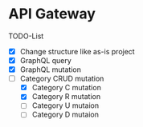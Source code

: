 # API Gateway

TODO-List
* [x] Change structure like as-is project
* [x] GraphQL query
* [x] GraphQL mutation
* [ ] Category CRUD mutation
    * [x] Category C mutation
    * [x] Category R mutation
    * [ ] Category U mutaion
    * [ ] Category D mutaion
